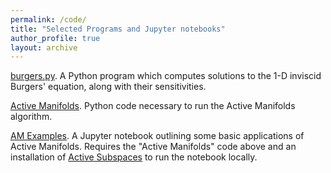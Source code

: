 ```yaml
---
permalink: /code/
title: "Selected Programs and Jupyter notebooks"
author_profile: true
layout: archive
---
```


[burgers.py](/files/code/burgers.py).  A Python program which computes solutions to the 1-D inviscid Burgers' equation, along with their sensitivities.

[Active Manifolds](/files/code/AMcode).  Python code necessary to run the Active Manifolds algorithm.

[AM Examples](https://github.com/agrubertx/AMv2/blob/master/ipynb%20files/Examples_toy_and_MHD.ipynb).  A Jupyter notebook outlining some basic applications of Active Manifolds. Requires the "Active Manifolds" code above and an installation of [Active Subspaces](https://github.com/paulcon/active_subspaces) to run the notebook locally.

